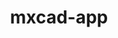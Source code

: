 ---
layout: home
title: mxcad-app
titleTemplate: Effortless Integration of Online CAD Projects

hero:
  name: mxcad-app
  text: Effortless Integration of Online CAD Projects
  tagline: Simple | Easy to Use | Secondary Development & Integration | High-Performance Online CAD Editing Solution Based on WebAssembly
  actions:
    - theme: default
      text: Quick Start
      link: /en/docs/1.Start/1.BriefIntroduction
    - theme: default
      text: API Documentation
      link: /en/api/README
features:
  - icon: 📝
    title: Focused on CAD Editing Capabilities
    details: Use mxcad-app to quickly integrate and develop online CAD projects with ease
  - icon: 🚀
    title: Fast & High Performance
    details: Delivers a high-performance, native-like CAD editing experience powered by WebAssembly
---